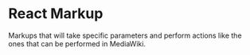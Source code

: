 # React Markup
 Markups that will take specific parameters and perform actions like the ones that can be performed in MediaWiki.
